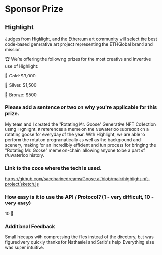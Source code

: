# Sponsor Prize

## Highlight

Judges from Highlight, and the Ethereum art community will select the best code-based generative art project representing the ETHGlobal brand and mission.

🏆 We’re offering the following prizes for the most creative and inventive use of Highlight:

🥇 Gold: $3,000

🥈 Silver: $1,500

🥉 Bronze: $500

### Please add a sentence or two on why you're applicable for this prize.

My team and I created the "Rotating Mr. Goose" Generative NFT Collection using Highlight. It references a meme on the r/uwaterloo subreddit on a rotating goose for everyday of the year. With Highlight, we are able to perform the rotation programatically as well as the background and scenery, making for an incredibly efficient and fun process for bringing the "Rotating Mr. Goose" meme on-chain, allowing anyone to be a part of r/uwaterloo history.

### Link to the code where the tech is used.

https://github.com/saccharinedreams/Goose.ai/blob/main/highlight-nft-project/sketch.js

### How easy is it to use the API / Protocol? (1 - very difficult, 10 - very easy)

10 🌟

### Additional Feedback

Small hiccups with compressing the files instead of the directory, but was figured very quickly thanks for Nathaniel and Sarib's help! Everything else was super intuitive.

